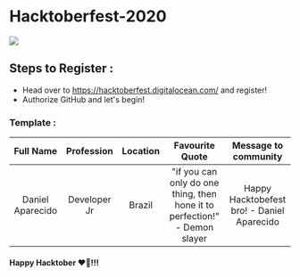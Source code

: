 # Hacktoberfest-2020
![](https://hacktoberfest.digitalocean.com/assets/HF-full-logo-b05d5eb32b3f3ecc9b2240526104cf4da3187b8b61963dd9042fdc2536e4a76c.svg)

## Steps to Register :
- Head over to https://hacktoberfest.digitalocean.com/ and register!
- Authorize GitHub and let's begin!

### Template :

| Full Name  | Profession  | Location | Favourite Quote | Message to community |
| :---------:|:-----------:| :-------:| :-------------: | :------------------: |
|Daniel Aparecido|Developer Jr|Brazil|"if you can only do one thing, then hone it to perfection!" - Demon slayer|Happy Hacktobefest bro! - Daniel Aparecido|

#### Happy Hacktober ❤🎉!!!
